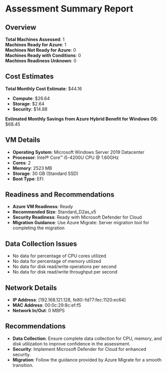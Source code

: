 
# Assessment Summary Report

## Overview
**Total Machines Assessed**: 1  
**Machines Ready for Azure**: 1  
**Machines Not Ready for Azure**: 0  
**Machines Ready with Conditions**: 0  
**Machines Readiness Unknown**: 0  

## Cost Estimates
**Total Monthly Cost Estimate**: $44.16  
- **Compute**: $26.64  
- **Storage**: $2.64  
- **Security**: $14.88  

**Estimated Monthly Savings from Azure Hybrid Benefit for Windows OS**: $68.45  

## VM Details
- **Operating System**: Microsoft Windows Server 2019 Datacenter  
- **Processor**: Intel® Core™ i5-4200U CPU @ 1.60GHz  
- **Cores**: 2  
- **Memory**: 2523 MB  
- **Storage**: 30 GB (Standard SSD)  
- **Boot Type**: EFI  

## Readiness and Recommendations
- **Azure VM Readiness**: Ready  
- **Recommended Size**: Standard_D2as_v5  
- **Security Readiness**: Ready with Microsoft Defender for Cloud  
- **Migration Guidance**: Use Azure Migrate: Server migration tool for completing the migration  

## Data Collection Issues
- No data for percentage of CPU cores utilized
- No data for percentage of memory utilized
- No data for disk read/write operations per second
- No data for disk read/write throughput per second  

## Network Details
- **IP Address**: [192.168.121.128, fe80::fd77:fec:1120:ec64]  
- **MAC Address**: 00:0c:29:8c:ef:f5  
- **Network In/Out**: 0 MBPS  

## Recommendations
- **Data Collection**: Ensure complete data collection for CPU, memory, and disk utilization to improve confidence in the assessment.
- **Security**: Implement Microsoft Defender for Cloud for enhanced security.
- **Migration**: Follow the guidance provided by Azure Migrate for a smooth transition.
